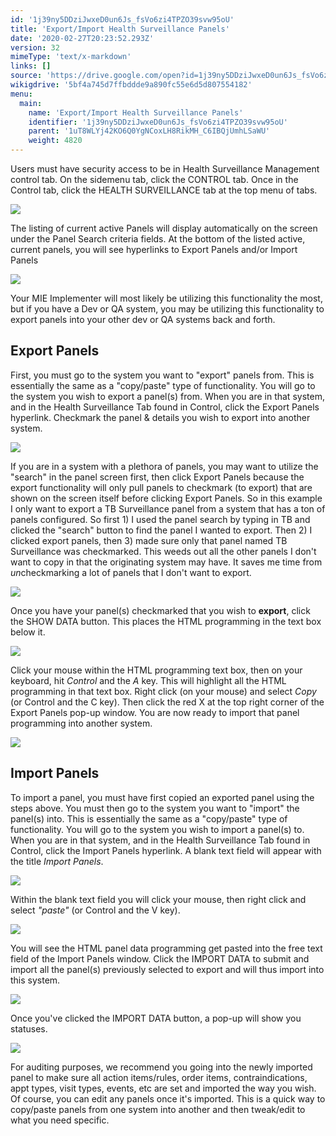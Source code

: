```yaml
---
id: '1j39ny5DDziJwxeD0un6Js_fsVo6zi4TPZO39svw95oU'
title: 'Export/Import Health Surveillance Panels'
date: '2020-02-27T20:23:52.293Z'
version: 32
mimeType: 'text/x-markdown'
links: []
source: 'https://drive.google.com/open?id=1j39ny5DDziJwxeD0un6Js_fsVo6zi4TPZO39svw95oU'
wikigdrive: '5bf4a745d7ffbddde9a890fc55e6d5d807554182'
menu:
  main:
    name: 'Export/Import Health Surveillance Panels'
    identifier: '1j39ny5DDziJwxeD0un6Js_fsVo6zi4TPZO39svw95oU'
    parent: '1uT8WLYj42KO6Q0YgNCoxLH8RikMH_C6IBQjUmhLSaWU'
    weight: 4820
---
```

Users must have security access to be in Health Surveillance Management control tab. On the sidemenu tab, click the CONTROL tab. Once in the Control tab, click the HEALTH SURVEILLANCE tab at the top menu of tabs.
  
![](../export-import-health-surveillance-panels.assets/1000020100000487000001CB7E6905846D7BDBCE.png)  

The listing of current active Panels will display automatically on the screen under the Panel Search criteria fields. At the bottom of the listed active, current panels, you will see hyperlinks to Export Panels and/or Import Panels
  
![](../export-import-health-surveillance-panels.assets/100002010000042D00000216ECC8001735CB43C9.png)  

Your MIE Implementer will most likely be utilizing this functionality the most, but if you have a Dev or QA system, you may be utilizing this functionality to export panels into your other dev or QA systems back and forth.
  
## Export Panels  
  
First, you must go to the system you want to "export" panels from. This is essentially the same as a "copy/paste" type of functionality. You will go to the system you wish to export a panel(s) from. When you are in that system, and in the Health Surveillance Tab found in Control, click the Export Panels hyperlink. Checkmark the panel & details you wish to export into another system.
  
![](../export-import-health-surveillance-panels.assets/100002010000019C0000021AA26D3AB3154D45F2.png)  

If you are in a system with a plethora of panels, you may want to utilize the "search" in the panel screen first, then click Export Panels because the export functionality will only pull panels to checkmark (to export) that are shown on the screen itself before clicking Export Panels. So in this example I only want to export a TB Surveillance panel from a system that has a ton of panels configured. So first 1) I used the panel search by typing in TB and clicked the "search" button to find the panel I wanted to export. Then 2) I clicked export panels, then 3) made sure only that panel named TB Surveillance was checkmarked. This weeds out all the other panels I don't want to copy in that the originating system may have. It saves me time from *un*checkmarking a lot of panels that I don't want to export.
  
![](../export-import-health-surveillance-panels.assets/100002010000042800000183B729414FD169A05C.png)  

Once you have your panel(s) checkmarked that you wish to **export**, click the SHOW DATA button. This places the HTML programming in the text box below it.
  
![](../export-import-health-surveillance-panels.assets/10000201000001840000011DBAA2249D552AB1FD.png)  

Click your mouse within the HTML programming text box, then on your keyboard, hit *Control* and the *A* key. This will highlight all the HTML programming in that text box. Right click (on your mouse) and select *Copy* (or Control and the C key). Then click the red X at the top right corner of the Export Panels pop-up window. You are now ready to import that panel programming into another system.
  
![](../export-import-health-surveillance-panels.assets/100002010000018700000130DA25C92CEB0586FF.png)  

  
## Import Panels  
  
To import a panel, you must have first copied an exported panel using the steps above. You must then go to the system you want to "import" the panel(s) into. This is essentially the same as a "copy/paste" type of functionality. You will go to the system you wish to import a panel(s) to. When you are in that system, and in the Health Surveillance Tab found in Control, click the Import Panels hyperlink. A blank text field will appear with the title *Import Panels*.
  
![](../export-import-health-surveillance-panels.assets/10000201000001E70000012F3A952EC97D8988AC.png)  

Within the blank text field you will click your mouse, then right click and select *"paste"* (or Control and the V key).
  
![](../export-import-health-surveillance-panels.assets/1000020100000186000001067E4DED0423BA2F50.png)  

You will see the HTML panel data programming get pasted into the free text field of the Import Panels window. Click the IMPORT DATA to submit and import all the panel(s) previously selected to export and will thus import into this system.
  
![](../export-import-health-surveillance-panels.assets/1000020100000186000001006C48D28CE5550408.png)  

Once you've clicked the IMPORT DATA button, a pop-up will show you statuses.
  
![](../export-import-health-surveillance-panels.assets/10000201000000E3000000D4DB14CBFEC14AADA9.png)  

For auditing purposes, we recommend you going into the newly imported panel to make sure all action items/rules, order items, contraindications, appt types, visit types, events, etc are set and imported the way you wish. Of course, you can edit any panels once it's imported. This is a quick way to copy/paste panels from one system into another and then tweak/edit to what you need specific.
